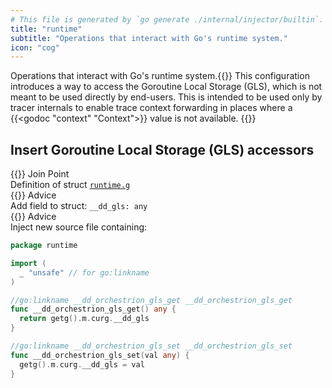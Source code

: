 ```yaml
---
# This file is generated by `go generate ./internal/injector/builtin`. DO NOT EDIT.
title: "runtime"
subtitle: "Operations that interact with Go's runtime system."
icon: "cog"
---
```

Operations that interact with Go's runtime system.{{<callout type="warning">}}
  This configuration introduces a way to access the Goroutine Local Storage (GLS), which is not
meant to be used directly by end-users. This is intended to be used only by tracer internals to
enable trace context forwarding in places where a {{<godoc "context" "Context">}} value is not
available.
{{</callout>}}

## Insert Goroutine Local Storage (GLS) accessors

<div class="hextra-cards hx-mt-4 hx-gap-4 hx-grid" style="--hextra-cards-grid-cols: 1;">
  <div class="hextra-card hx-group hx-flex hx-flex-col hx-justify-start hx-overflow-hidden hx-rounded-lg hx-border hx-border-gray-200 hx-text-current hx-no-underline dark:hx-shadow-none hover:hx-shadow-gray-100 dark:hover:hx-shadow-none hx-shadow-gray-100 active:hx-shadow-sm active:hx-shadow-gray-200 hx-transition-all hx-duration-200">
    <div>
      <span class="hextra-card-icon hx-flex hx-font-semibold hx-items-start hx-gap-2 hx-p-4 hx-text-gray-700 hover:hx-text-gray-900 dark:hx-text-neutral-200 dark:hover:hx-text-neutral-50">
        {{<iconSVG "search-circle">}} Join Point
      </span>
      <div class="hextra-card-subtitle hx-font-normal hx-px-4 hx-mb-4 hx-mt-2">Definition of struct <code><a href="http://pkg.go.dev/runtime#g" target="_blank" rel="noopener">runtime<wbr>.g</a></code></div>
    </div>
    <div class="hx-border-t">
      <span class="hextra-card-icon hx-flex hx-font-semibold hx-items-start hx-gap-2 hx-p-4 hx-text-gray-700 hover:hx-text-gray-900 dark:hx-text-neutral-200 dark:hover:hx-text-neutral-50">
        {{<iconSVG "chip">}} Advice
      </span>
      <div class="hextra-card-subtitle hx-font-normal hx-px-4 hx-mb-4 hx-mt-2">Add field to struct: <code>__dd_gls: any</code></div>
    </div><div class="hx-border-t">
      <span class="hextra-card-icon hx-flex hx-font-semibold hx-items-start hx-gap-2 hx-p-4 hx-text-gray-700 hover:hx-text-gray-900 dark:hx-text-neutral-200 dark:hover:hx-text-neutral-50">
        {{<iconSVG "chip">}} Advice
      </span>
      <div class="hextra-card-subtitle hx-font-normal hx-px-4 hx-mb-4 hx-mt-2">Inject new source file containing:

```go
package runtime

import (
  _ "unsafe" // for go:linkname
)

//go:linkname __dd_orchestrion_gls_get __dd_orchestrion_gls_get
func __dd_orchestrion_gls_get() any {
  return getg().m.curg.__dd_gls
}

//go:linkname __dd_orchestrion_gls_set __dd_orchestrion_gls_set
func __dd_orchestrion_gls_set(val any) {
  getg().m.curg.__dd_gls = val
}
```
</div>
    </div>
  </div>
</div>
